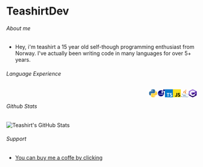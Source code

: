 # TeashirtDev

###### About me
- Hey, i'm teashirt a 15 year old self-though programming enthusiast from Norway. I've actually been writing code in many languages for over 5+ years.

###### Language Experience
‎<img style="float: right;" src="icons/csharp.svg" alt="C#" width="21" height="21" >
<img style="float: right;" src="icons/java.svg" alt="Java" width="21" height="21" >
<img style="float: right;" src="icons/javascript.svg" alt="JS" width="21" height="21" >
<img style="float: right;" src="icons/typescript.svg" alt="TS" width="21" height="21" >
<img style="float: right;" src="icons/lua.svg" alt="Lua" width="21" height="21" >
<img style="float: right;" src="icons/python.svg" alt="Python" width="21" height="21" >

###### Github Stats
![Teashirt's GitHub Stats](https://github-readme-stats.vercel.app/api?username=teashirtdev&show_icons=true&theme=dark)

###### Support
- [You can buy me a coffe by clicking](https://www.buymeacoffee.com/teashirt)
